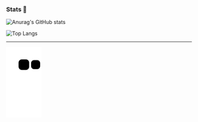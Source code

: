 ### Stats 🚀

![Anurag's GitHub stats](https://github-readme-stats.vercel.app/api?username=OCram85&show_icons=true&theme=vue-dark)

![Top Langs](https://github-readme-stats.vercel.app/api/top-langs/?username=OCram85&theme=vue-dark&layout=compact)

----

![Activity Snake](https://raw.githubusercontent.com/OCram85/OCram85/output/github-contribution-grid-snake.svg)

<!--
**OCram85/OCram85** is a ✨ _special_ ✨ repository because its `README.md` (this file) appears on your GitHub profile.

Here are some ideas to get you started:

- 🔭 I’m currently working on ...
- 🌱 I’m currently learning ...
- 👯 I’m looking to collaborate on ...
- 🤔 I’m looking for help with ...
- 💬 Ask me about ...
- 📫 How to reach me: ...
- 😄 Pronouns: ...
- ⚡ Fun fact: ...
-->
